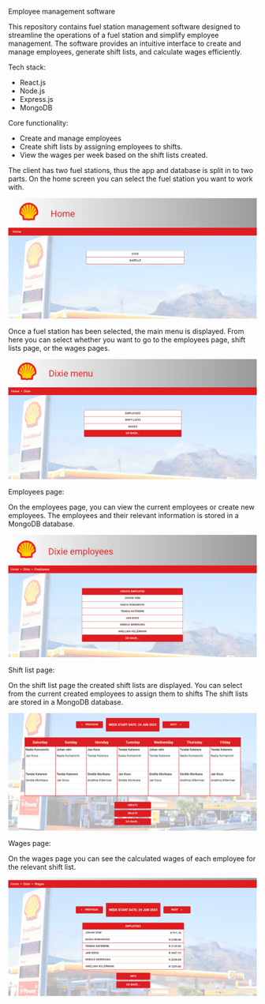 Employee management software

This repository contains fuel station management software designed to streamline the operations of a fuel station and simplify employee management. The software provides an intuitive interface to create and manage employees, generate shift lists, and calculate wages efficiently.

Tech stack:

- React.js
- Node.js
- Express.js
- MongoDB

Core functionality:

- Create and manage employees
- Create shift lists by assigning employees to shifts.
- View the wages per week based on the shift lists created. 

The client has two fuel stations, thus the app and database is split in to two parts. 
On the home screen you can select the fuel station you want to work with. 

![home-page](./src/images/FMS-Home.png)

Once a fuel station has been selected, the main menu is displayed.
From here you can select whether you want to go to the employees page, shift lists page, or the wages pages.

![menu-page](./src/images/FMS-Menu.png)

Employees page:

On the employees page, you can view the current employees or create new employees.
The employees and their relevant information is stored in a MongoDB database.  

![employee-page](./src/images/FMS-Employees.png)

Shift list page: 

On the shift list page the created shift lists are displayed. 
You can select from the current created employees to assign them to shifts
The shift lists are stored in a MongoDB database.

![shift-list-page](./src/images/FMS-Shift-lists.png)

Wages page: 
 
On the wages page you can see the calculated wages of each employee for the relevant shift list. 

![wages-page](./src/images/FMS-Wages.png)
